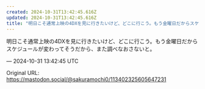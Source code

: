 ```yaml
---
created: 2024-10-31T13:42:45.616Z
updated: 2024-10-31T13:42:45.616Z
title: "明日こそ通常上映の4DXを見に行きたいけど、どこに行こう。もう金曜日だからスケジュールが変わってそうだから、また調べなおさないと。[...]"
---
```


<p>明日こそ通常上映の4DXを見に行きたいけど、どこに行こう。もう金曜日だからスケジュールが変わってそうだから、また調べなおさないと。</p>

&mdash; 2024-10-31 13:42:45 UTC

Original URL: https://mastodon.social/@sakuramochi0/113402325605647231
